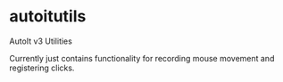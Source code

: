 autoitutils
===========

AutoIt v3 Utilities

Currently just contains functionality for recording mouse movement and registering clicks.

